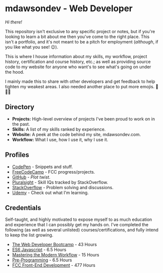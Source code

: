 # mdawsondev - Web Developer

*Hi there!*

This repository isn't exclusive to any specific project or notes, but if you're looking to learn a bit about me then you've come to the right place. This isn't a portfolio, and it's not meant to be a pitch for employment (*although*, if you like what you see! 😉).

This is where I house information about my skills, my workflow, project history, certification and course history, etc.; as well as providing source code to my website for anyone who want's to see what's going on under the hood.

I mainly made this to share with other developers and get feedback to help tighten my weakest areas. I also needed another place to put more emojis. 🥞🥐🥨

## Directory

* **Projects:** High-level overview of projects I've been proud to work on in the past.
* **Skills:** A list of my skills ranked by experience.
* **Website:** A peek at the code behind my site, mdawsondev.com.
* **Workflow:** What I use, how I use it, why I use it.

## Profiles

* [CodePen](https://codepen.io/mdawsondev/) - Snippets and stuff.
* [FreeCodeCamp](https://www.freecodecamp.org/mdawsondev) - FCC progress/projects.
* [GitHub](https://github.com/mdawsondev) - *Plot twist.*
* [Pluralsight](https://app.pluralsight.com/profile/mdawsondev) - Skill IQs tracked by StackOverflow.
* [StackOverflow](https://stackoverflow.com/users/8774035) - Problem solving and discussions.
* [Udemy](https://www.udemy.com/user/5504fecd1a554/) - Check out what I'm learning.

## Credentials

Self-taught, and highly motivated to expose myself to as much education and experience that I can possibly get my hands on. I've completed the following (as well as several unlisted) courses/certifications, and fully intend to keep the list growing.

* [The Web Developer Bootcamp](https://ude.my/UC-PWXY7W94/) - 43 Hours
* [ES6 Javascript](http://ude.my/UC-7VCRMSH3) - 6.5 Hours
* [Mastering the Modern Workflow](http://ude.my/UC-LY9DH0YE) - 15 Hours
* [Pre-Programming](http://ude.my/UC-TVZ3INHQ) - 6.5 Hours
* [FCC Front-End Development](https://www.freecodecamp.org/mdawsondev/front-end-certification) - 477 Hours
